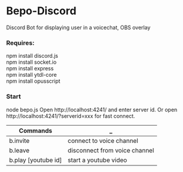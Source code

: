 # Bepo-Discord
Discord Bot for displaying user in a voicechat, OBS overlay

### Requires:   
npm install discord.js   
npm install socket.io   
npm install express   
npm install ytdl-core   
npm install opusscript

### Start
node bepo.js
Open http://localhost:4241/ and enter server id.
Or open http://localhost:4241/?serverid=xxx for fast connect.   

Commands |  _
------------ | -------------
b.invite | connect to voice channel
b.leave | disconnect from voice channel
b.play [youtube id] | start a youtube video
